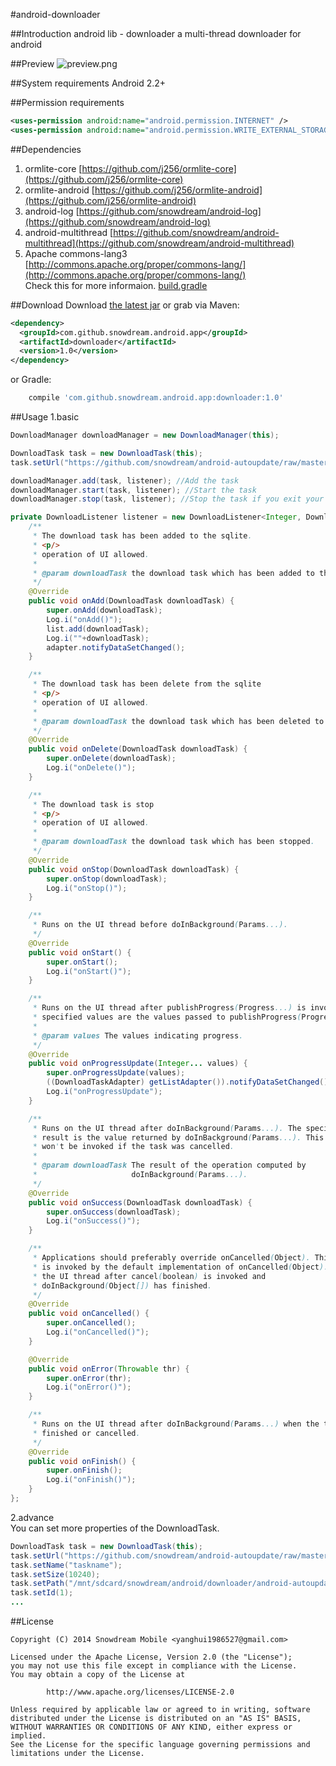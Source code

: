 #android-downloader

##Introduction
android lib - downloader
a multi-thread downloader for android

##Preview
![preview.png](/docs/preview/preview.png "preview.png")

##System requirements
Android 2.2+

##Permission requirements
```xml
<uses-permission android:name="android.permission.INTERNET" />
<uses-permission android:name="android.permission.WRITE_EXTERNAL_STORAGE" />
```

##Dependencies
1. ormlite-core [https://github.com/j256/ormlite-core](https://github.com/j256/ormlite-core)
2. ormlite-android [https://github.com/j256/ormlite-android](https://github.com/j256/ormlite-android)
3. android-log [https://github.com/snowdream/android-log](https://github.com/snowdream/android-log)
4. android-multithread [https://github.com/snowdream/android-multithread](https://github.com/snowdream/android-multithread)  
5. Apache commons-lang3 [http://commons.apache.org/proper/commons-lang/](http://commons.apache.org/proper/commons-lang/)    
Check this for more informaion. [build.gradle](https://github.com/snowdream/android-downloader/blob/master/lib/build.gradle)

##Download
Download [the latest jar][1] or grab via Maven:

```xml
<dependency>
  <groupId>com.github.snowdream.android.app</groupId>
  <artifactId>downloader</artifactId>
  <version>1.0</version>
</dependency>
```

or Gradle:
```groovy
    compile 'com.github.snowdream.android.app:downloader:1.0'
```

##Usage
1.basic
```java
DownloadManager downloadManager = new DownloadManager(this);

DownloadTask task = new DownloadTask(this);
task.setUrl("https://github.com/snowdream/android-autoupdate/raw/master/docs/test/android-autoupdater-v0.0.2-release.apk");

downloadManager.add(task, listener); //Add the task
downloadManager.start(task, listener); //Start the task
downloadManager.stop(task, listener); //Stop the task if you exit your APP.

private DownloadListener listener = new DownloadListener<Integer, DownloadTask>() {
    /**
     * The download task has been added to the sqlite.
     * <p/>
     * operation of UI allowed.
     *
     * @param downloadTask the download task which has been added to the sqlite.
     */
    @Override
    public void onAdd(DownloadTask downloadTask) {
        super.onAdd(downloadTask);
        Log.i("onAdd()");
        list.add(downloadTask);
        Log.i(""+downloadTask);
        adapter.notifyDataSetChanged();
    }

    /**
     * The download task has been delete from the sqlite
     * <p/>
     * operation of UI allowed.
     *
     * @param downloadTask the download task which has been deleted to the sqlite.
     */
    @Override
    public void onDelete(DownloadTask downloadTask) {
        super.onDelete(downloadTask);
        Log.i("onDelete()");
    }

    /**
     * The download task is stop
     * <p/>
     * operation of UI allowed.
     *
     * @param downloadTask the download task which has been stopped.
     */
    @Override
    public void onStop(DownloadTask downloadTask) {
        super.onStop(downloadTask);
        Log.i("onStop()");
    }

    /**
     * Runs on the UI thread before doInBackground(Params...).
     */
    @Override
    public void onStart() {
        super.onStart();
        Log.i("onStart()");
    }

    /**
     * Runs on the UI thread after publishProgress(Progress...) is invoked. The
     * specified values are the values passed to publishProgress(Progress...).
     *
     * @param values The values indicating progress.
     */
    @Override
    public void onProgressUpdate(Integer... values) {
        super.onProgressUpdate(values);
        ((DownloadTaskAdapter) getListAdapter()).notifyDataSetChanged();
        Log.i("onProgressUpdate");
    }

    /**
     * Runs on the UI thread after doInBackground(Params...). The specified
     * result is the value returned by doInBackground(Params...). This method
     * won't be invoked if the task was cancelled.
     *
     * @param downloadTask The result of the operation computed by
     *                     doInBackground(Params...).
     */
    @Override
    public void onSuccess(DownloadTask downloadTask) {
        super.onSuccess(downloadTask);
        Log.i("onSuccess()");
    }

    /**
     * Applications should preferably override onCancelled(Object). This method
     * is invoked by the default implementation of onCancelled(Object). Runs on
     * the UI thread after cancel(boolean) is invoked and
     * doInBackground(Object[]) has finished.
     */
    @Override
    public void onCancelled() {
        super.onCancelled();
        Log.i("onCancelled()");
    }

    @Override
    public void onError(Throwable thr) {
        super.onError(thr);
        Log.i("onError()");
    }

    /**
     * Runs on the UI thread after doInBackground(Params...) when the task is
     * finished or cancelled.
     */
    @Override
    public void onFinish() {
        super.onFinish();
        Log.i("onFinish()");
    }
};
```

2.advance  
You can set more properties of the DownloadTask.
```java
DownloadTask task = new DownloadTask(this);
task.setUrl("https://github.com/snowdream/android-autoupdate/raw/master/docs/test/android-autoupdater-v0.0.2-release.apk");
task.setName("taskname");
task.setSize(10240);
task.setPath("/mnt/sdcard/snowdream/android/downloader/android-autoupdater-v0.0.2-release.apk");
task.setId(1);
...
```

##License
```
Copyright (C) 2014 Snowdream Mobile <yanghui1986527@gmail.com>

Licensed under the Apache License, Version 2.0 (the "License");
you may not use this file except in compliance with the License.
You may obtain a copy of the License at

        http://www.apache.org/licenses/LICENSE-2.0

Unless required by applicable law or agreed to in writing, software
distributed under the License is distributed on an "AS IS" BASIS,
WITHOUT WARRANTIES OR CONDITIONS OF ANY KIND, either express or implied.
See the License for the specific language governing permissions and
limitations under the License.
```

[1]:https://oss.sonatype.org/content/groups/public/com/github/snowdream/android/app/downloader/1.0/downloader-1.0.jar
